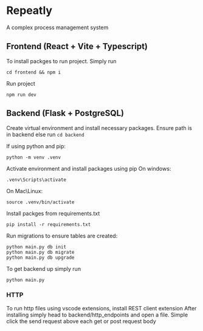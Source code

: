 # Repeatly

A complex process management system

## Frontend (React + Vite + Typescript)

To install packges to run project. Simply run

```
cd frontend && npm i
```

Run project

```
npm run dev
```

## Backend (Flask + PostgreSQL)

Create virtual environment and install necessary packages.
Ensure path is in backend else run `cd backend`

If using python and pip:

```
python -m venv .venv
```

Activate environment and install packages using pip
On windows:

```
.venv\Scripts\activate
```

On Mac\Linux:

```
source .venv/bin/activate
```

Install packges from requirements.txt

```
pip install -r requirements.txt
```

Run migrations to ensure tables are created:

```
python main.py db init
python main.py db migrate
python main.py db upgrade
```

To get backend up simply run

```
python main.py
```

### HTTP

To run http files using vscode extensions, install REST client extension
After installing simply head to backend/http_endpoints and open a file.
Simple click the send request above each get or post request body
